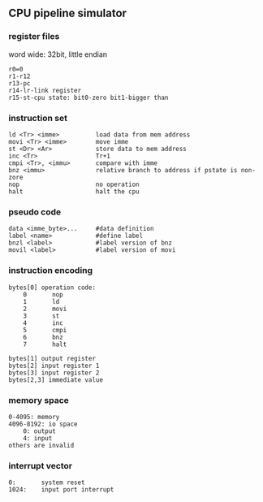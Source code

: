 ## CPU pipeline simulator
### register files
word wide: 32bit, little endian

    r0=0
    r1-r12
    r13-pc
    r14-lr-link register
    r15-st-cpu state: bit0-zero bit1-bigger than
### instruction set
    ld <Tr> <imme>          load data from mem address
    movi <Tr> <imme>        move imme
    st <Dr> <Ar>            store data to mem address
    inc <Tr>                Tr+1
    cmpi <Tr>, <immu>       compare with imme
    bnz <immu>              relative branch to address if pstate is non-zore
    nop                     no operation
    halt                    halt the cpu
### pseudo code
    data <imme_byte>...     #data definition
    label <name>            #define label
    bnzl <label>            #label version of bnz
    movil <label>           #label version of movi
### instruction encoding
    bytes[0] operation code:
        0       nop
        1       ld
        2       movi
        3       st
        4       inc
        5       cmpi
        6       bnz
        7       halt

    bytes[1] output register
    bytes[2] input register 1
    bytes[3] input register 2
    bytes[2,3] immediate value
### memory space
    0-4095: memory
    4096-8192: io space
        0: output
        4: input
    others are invalid

### interrupt vector
    0:       system reset
    1024:    input port interrupt
